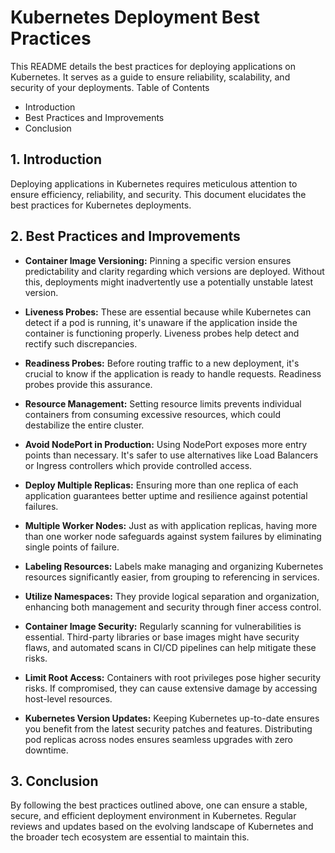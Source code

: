 # Kubernetes Deployment Best Practices

This README details the best practices for deploying applications on Kubernetes. It serves as a guide to ensure reliability, scalability, and security of your deployments.
Table of Contents

- Introduction
- Best Practices and Improvements
- Conclusion

## 1. Introduction

Deploying applications in Kubernetes requires meticulous attention to ensure efficiency, reliability, and security. This document elucidates the best practices for Kubernetes deployments.
## 2. Best Practices and Improvements

- **Container Image Versioning:** Pinning a specific version ensures predictability and clarity regarding which versions are deployed. Without this, deployments might inadvertently use a potentially unstable latest version.

- **Liveness Probes:** These are essential because while Kubernetes can detect if a pod is running, it's unaware if the application inside the container is functioning properly. Liveness probes help detect and rectify such discrepancies.

- **Readiness Probes:** Before routing traffic to a new deployment, it's crucial to know if the application is ready to handle requests. Readiness probes provide this assurance.

- **Resource Management:** Setting resource limits prevents individual containers from consuming excessive resources, which could destabilize the entire cluster.

- **Avoid NodePort in Production:** Using NodePort exposes more entry points than necessary. It's safer to use alternatives like Load Balancers or Ingress controllers which provide controlled access.

- **Deploy Multiple Replicas:** Ensuring more than one replica of each application guarantees better uptime and resilience against potential failures.

- **Multiple Worker Nodes:** Just as with application replicas, having more than one worker node safeguards against system failures by eliminating single points of failure.

- **Labeling Resources:** Labels make managing and organizing Kubernetes resources significantly easier, from grouping to referencing in services.

- **Utilize Namespaces:** They provide logical separation and organization, enhancing both management and security through finer access control.

- **Container Image Security:** Regularly scanning for vulnerabilities is essential. Third-party libraries or base images might have security flaws, and automated scans in CI/CD pipelines can help mitigate these risks.

- **Limit Root Access:** Containers with root privileges pose higher security risks. If compromised, they can cause extensive damage by accessing host-level resources.

- **Kubernetes Version Updates:** Keeping Kubernetes up-to-date ensures you benefit from the latest security patches and features. Distributing pod replicas across nodes ensures seamless upgrades with zero downtime.

## 3. Conclusion

By following the best practices outlined above, one can ensure a stable, secure, and efficient deployment environment in Kubernetes. Regular reviews and updates based on the evolving landscape of Kubernetes and the broader tech ecosystem are essential to maintain this.
